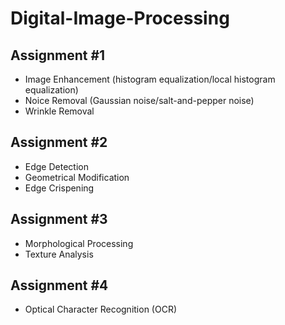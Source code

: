 # Digital-Image-Processing

## Assignment #1

* Image Enhancement (histogram equalization/local histogram equalization)
* Noice Removal (Gaussian noise/salt-and-pepper noise)
* Wrinkle Removal

## Assignment #2

* Edge Detection
* Geometrical Modification
* Edge Crispening

## Assignment #3

* Morphological Processing
* Texture Analysis

## Assignment #4

* Optical Character Recognition (OCR)